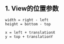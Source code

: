 ## 1. View的位置参数
```
width = right - left
height = bottom - top

x = left + translationX
y = top + translationY
```

